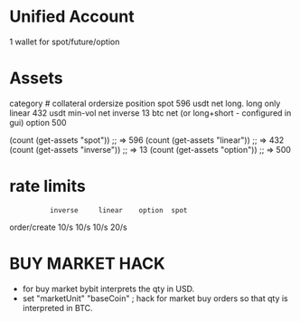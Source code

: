 

# Unified Account
1 wallet for spot/future/option


# Assets
   
category  #    collateral ordersize position
spot      596  usdt                 net long. long only
linear    432  usdt       min-vol   net
inverse   13   btc                  net (or long+short - configured in gui)
option    500

  (count (get-assets "spot"))    ;; => 596
  (count (get-assets "linear"))  ;; => 432
  (count (get-assets "inverse")) ;; => 13
  (count (get-assets "option"))  ;; => 500


# rate limits
              inverse	  linear	option	spot
order/create	10/s	    10/s	  10/s	  20/s


# BUY MARKET HACK
 - for buy market bybit interprets the qty in USD.
 - set "marketUnit" "baseCoin" ; hack for market buy orders so that qty is interpreted in BTC.